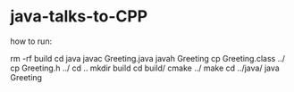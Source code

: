 # java-talks-to-CPP

how to run:

rm -rf build
cd java
javac Greeting.java 
javah Greeting
cp Greeting.class ../
cp Greeting.h ../
cd ..
mkdir build
cd build/
cmake ../
make
cd ../java/
java Greeting
